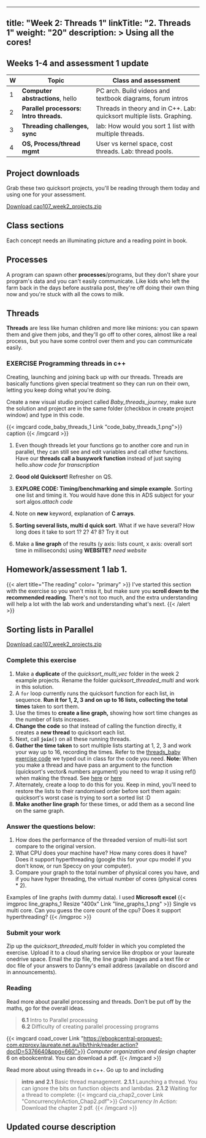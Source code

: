 
---
title: "Week 2: Threads 1"
linkTitle: "2. Threads 1"
weight: "20"
description: >
  Using all the cores!
---

## Weeks 1-4 and assessment 1 update

| W | **Topic**  | Class and assessment  |
|----|-------------- |-------  |
| 1 | **Computer abstractions**, hello | PC arch. Build videos and textbook diagrams, forum intros |
| 2 | **Parallel processors: Intro threads.** | Threads in theory and in C++. Lab: quicksort multiple lists. Graphing. |
| 3 | **Threading challenges, sync** | lab: How would you sort 1 list with multiple threads. |
| 4 | **OS, Process/thread mgmt** | User vs kernel space, cost threads. Lab: thread pools. |

## Project downloads

Grab these two quicksort projects, you'll be reading through them today and using one for your assessment.

<a class="btn btn-lg btn-primary mr-3 mb-4" href="cao107_week2_projects.zip" target="_blank">Download cao107_week2_projects.zip<i class="fas fa-arrow-alt-circle-right ml-2"></i></a>

## Class sections
Each concept needs an illuminating picture and a reading point in book.

## Processes
 A program can spawn other **processes**/programs, but they don't share your program's data and you can't easily communicate. Like kids who left the farm back in the days before australia post, they're off doing their own thing now and you're stuck with all the cows to milk.

## Threads

**Threads** are less like human children and more like minions: you can spawn them and give them jobs, and they'll go off to other cores, almost like a real process, but you have some control over them and you can communicate easily.


### EXERCISE Programming threads in c++
Creating, launching and joining back up with our threads.
Threads are basically functions given special treatment so they can run on their own, letting you keep doing what you're doing. 

Create a new visual studio project called _Baby\_threads\_journey_, make sure the solution and project are in the same folder (checkbox in create project window) and type in this code.

{{< imgcard code_baby_threads_1 Link "code_baby_threads_1.png">}}
caption
{{< /imgcard >}}

1. Even though threads let your functions go to another core and run in parallel, they can still see and edit variables and call other functions. Have our **threads call a busywork function** instead of just saying hello._show code for transcription_

1. **Good old Quicksort!** Refresher on QS.

1. **EXPLORE CODE: Timing/benchmarking and simple example**. Sorting one list and timing it. You would have done this in ADS subject for your sort algos._attach code_

2. Note on **new** keyword, explanation of **C arrays**.

1. **Sorting several lists, multi d quick sort**. What if we have several? How long does it take to sort 1? 2? 4? 8? Try it out 

1. Make a **line graph** of the results (y axis: lists count, x axis: overall sort time in milliseconds) using **WEBSITE?** _need website_

## Homework/assessment 1 lab 1.

{{< alert title="The reading" color= "primary" >}}
I've started this section with the exercise so you won't miss it, but make sure you **scroll down to the recommended reading**. There's not too much, and the extra understanding will help a lot with the lab work and understanding what's next.
{{< /alert >}}

## Sorting lists in Parallel

<a class="btn btn-lg btn-primary mr-3 mb-4" href="cao107_week2_projects.zip" target="_blank">Download cao107_week2_projects.zip<i class="fas fa-arrow-alt-circle-right ml-2"></i></a>

### Complete this exercise
1. Make a **duplicate** of the *quicksort_multi_vec* folder in the week 2 example projects. Rename the folder *quicksort_threaded_multi* and work in this solution.
1. A `for` loop currently runs the quicksort function for each list, in sequence. **Run it for 1, 2, 3 and on up to 16 lists, collecting the total times** taken to sort them. 
1. Use the times to **create a line graph,** showing how sort time changes as the number of lists increases.
1. **Change the code** so that instead of calling the function directly, it creates a **new thread** to quicksort each list.
1. Next, call **`join()`** on all these running threads.
1. **Gather the time taken** to sort multiple lists starting at 1, 2, 3 and work your way up to 16, recording the times. Refer to the [threads_baby exercise code](#threads) we typed out in class for the code you need. **Note:** When you make a thread and have pass an argument to the function (quicksort's  vector<int>& numbers argument) you need to wrap it using ref() when making the thread. See [here](https://stackoverflow.com/questions/34078208/passing-object-by-reference-to-stdthread-in-c11) or [here](https://riptutorial.com/cplusplus/example/2329/passing-a-reference-to-a-thread)
1. Alternately, create a loop to do this for you. Keep in mind, you'll need to restore the lists to their randomised order before sort them again: quicksort's worst case is trying to sort a sorted list :D 
1. **Make another line graph** for these times, or add them as a second line on the same graph.

### Answer the questions below:
1. How does the performance of the threaded version of multi-list sort compare to the original version.
2. What CPU does your machine have? How many cores does it have? Does it support hyperthreading (google this for your cpu model if you don't know, or run Speccy on your computer).
3. Compare your graph to the total number of physical cores you have, and if you have hyper threading, the virtual number of cores (physical cores * 2).

Examples of line graphs (with dummy data). I used **Microsoft excel**
{{< imgproc line_graphs_1 Resize "400x" Link "line_graphs_1.png" >}}
Single vs multi core. Can you guess the core count of the cpu? Does it support hyperthreading?
{{< /imgproc >}}

### Submit your work
Zip up the *quicksort_threaded_multi* folder in which you completed the exercise. Upload it to a cloud sharing service like dropbox or your laureate onedrive space. Email the zip file, the line graph images and a text file or doc file of your answers to Danny's email address (available on discord and in announcements).

### Reading
Read more about parallel processing and threads. Don't be put off by the maths, go for the overall ideas.
> **6.1** Intro to Parallel processing  
> **6.2** Difficulty of creating parallel processing programs

{{< imgcard coad_cover Link "https://ebookcentral-proquest-com.ezproxy.laureate.net.au/lib/think/reader.action?docID=5376640&ppg=660">}}
_Computer organization and design_ chapter 6 on ebookcentral. You can download a pdf.
{{< /imgcard >}}

Read more about using threads in c++. Go up to and including 
> **intro and 2.1** Basic thread management.
> **2.1.1** Launching a thread. You can ignore the bits on function objects and lambdas.
> **2.1.2** Waiting for a thread to complete:
{{< imgcard cia_chap2_cover Link "ConcurrencyInAction_Chap2.pdf">}}
_Concurrency In Action:_ Download the chapter 2 pdf.
{{< /imgcard >}}


## Updated course description


<!--
## std::Vectors vs basic C arrays

c arrays are declared in straight line, they're basicly direct access to memory without any help. Dangerous, clunky, but with blistering speed.

You declare an array like this:

```cpp
// Basic c style array to hold the player numbers 
// of 11 soccer players
int playerNumbers[11];

// You can of course use a variable to set array size.
int scoresToKeep = 8;
int bestScores[scoresToKeep];
```
A basic c array is just a place in memory, and a data type, plus a promise that the next x bits of contiguous memory are available for you to use.

{{< alert title="Definition: Contiguous" color= "primary" >}}
Contiguous means all in a row. For arrays, that means that the memory addresses are all sequential: your data won't be scattered around in memory.
{{< /alert >}}

### Locality
Data locality.
Accessing stuff sequentially in memory is fastest, because 1. all the computer has to do is add (1*data size) to the address and read what's there.

Image of memory with integers in it.

{{< alert title="The `new` keyword" color= "primary" >}}
`new` makes sure your new array or other object is declared in a part of your program's allocated memory called "dynamic" or "heap" memory. This can expand and shrink pretty easily.

The "stack" on the other hand, where your regular variables go, can _overflow_ if you put too much on it. That's bad. Thus the "stack overflow" website :D
{{< /alert >}}

-->

<!--<img src="link_warp.gif" width=640 />  
<br />
_Awesome effect or suspicious stalling? Both!_ -->